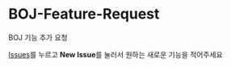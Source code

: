 # BOJ-Feature-Request
BOJ 기능 추가 요청

[Issues](https://github.com/Startlink/BOJ-Feature-Request/issues)를 누르고 **New Issue**를 눌러서 원하는 새로운 기능을 적어주세요
